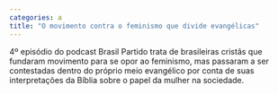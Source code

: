 ```yaml
---
categories: a
title: "O movimento contra o feminismo que divide evangélicas"
---
```

4º episódio do podcast Brasil Partido trata de brasileiras cristãs que fundaram movimento para se opor ao feminismo, mas passaram a ser contestadas dentro do próprio meio evangélico por conta de suas interpretações da Bíblia sobre o papel da mulher na sociedade.